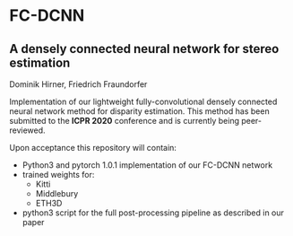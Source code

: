 # FC-DCNN 

## A densely connected neural network for stereo estimation
Dominik Hirner, Friedrich Fraundorfer

Implementation of our lightweight fully-convolutional densely connected neural network method for disparity estimation.
This method has been submitted to the **ICPR 2020** conference and is currently being peer-reviewed.

Upon acceptance this repository will contain:

* Python3 and pytorch 1.0.1 implementation of our FC-DCNN network
* trained weights for:
  * Kitti
  * Middlebury
  * ETH3D 
* python3 script for the full post-processing pipeline as described in our paper
